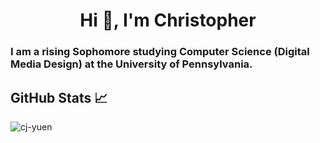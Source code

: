 <h1 align="center">Hi 👋, I'm Christopher</h1>
<h3 align="left">I am a rising Sophomore studying Computer Science (Digital Media Design) at the University of Pennsylvania.</h3>

## GitHub Stats 📈
<p><img align="left" src="https://github-readme-stats.vercel.app/api/top-langs?username=cj-yuen&show_icons=true&locale=en&layout=compact" alt="cj-yuen" /></p>

<!--
**cj-yuen/cj-yuen** is a ✨ _special_ ✨ repository because its `README.md` (this file) appears on your GitHub profile.

Here are some ideas to get you started:

- 🔭 I’m currently working on ...
- 🌱 I’m currently learning ...
- 👯 I’m looking to collaborate on ...
- 🤔 I’m looking for help with ...
- 💬 Ask me about ...
- 📫 How to reach me: ...
- 😄 Pronouns: ...
- ⚡ Fun fact: ...
-->
